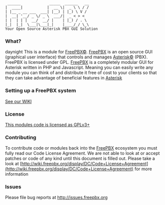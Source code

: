 ```
 ______             _____  ______   __
|  ____|           |  __ \|  _ \ \ / /
| |__ _ __ ___  ___| |__) | |_) \ V /
|  __| '__/ _ \/ _ \  ___/|  _ < > <
| |  | | |  __/  __/ |    | |_) / . \
|_|  |_|  \___|\___|_|    |____/_/ \_\
Your Open Source Asterisk PBX GUI Solution
```
### What?
daynight
This is a module for [FreePBX©](http://www.freepbx.org/ "FreePBX Home Page"). [FreePBX](http://www.freepbx.org/ "FreePBX Home Page") is an open source GUI (graphical user interface) that controls and manages [Asterisk©](http://www.asterisk.org/ "Asterisk Home Page") (PBX). FreePBX is licensed under GPL.
[FreePBX](http://www.freepbx.org/ "FreePBX Home Page") is a completely modular GUI for Asterisk written in PHP and Javascript. Meaning you can easily write any module you can think of and distribute it free of cost to your clients so that they can take advantage of beneficial features in [Asterisk](http://www.asterisk.org/ "Asterisk Home Page")

### Setting up a FreePBX system
[See our WIKI](http://wiki.freepbx.org/display/FOP/Install+FreePBX)
### License
[This modules code is licensed as GPLv3+](http://www.gnu.org/licenses/gpl-3.0.txt)
### Contributing
To contribute code or modules back into the [FreePBX](http://www.freepbx.org/ "FreePBX Home Page") ecosystem you must fully read our Code License Agreement. We are not able to look at or accept patches or code of any kind until this document is filled out. Please take a look at [http://wiki.freepbx.org/display/DC/Code+License+Agreement](http://wiki.freepbx.org/display/DC/Code+License+Agreement) for more information
### Issues
Please file bug reports at http://issues.freepbx.org